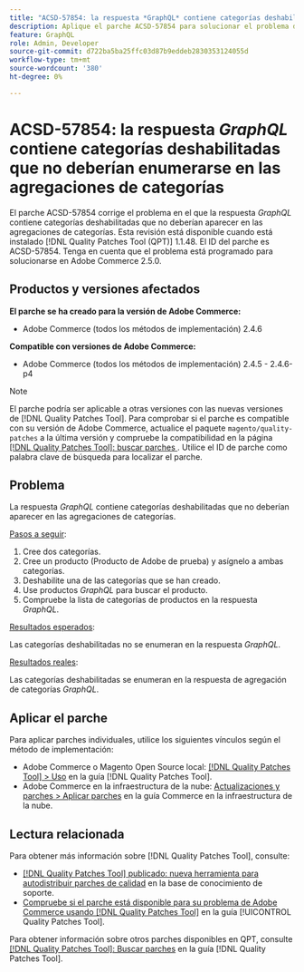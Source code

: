 ```yaml
---
title: "ACSD-57854: la respuesta *GraphQL* contiene categorías deshabilitadas que no deben enumerarse en las agregaciones de categorías"
description: Aplique el parche ACSD-57854 para solucionar el problema de Adobe Commerce donde la respuesta *GraphQL* contiene categorías desactivadas que no deberían aparecer en las agregaciones de categorías.
feature: GraphQL
role: Admin, Developer
source-git-commit: d722ba5ba25ffc03d87b9eddeb2830353124055d
workflow-type: tm+mt
source-wordcount: '380'
ht-degree: 0%

---
```


# ACSD-57854: la respuesta *GraphQL* contiene categorías deshabilitadas que no deberían enumerarse en las agregaciones de categorías

El parche ACSD-57854 corrige el problema en el que la respuesta *GraphQL* contiene categorías deshabilitadas que no deberían aparecer en las agregaciones de categorías. Esta revisión está disponible cuando está instalado [!DNL Quality Patches Tool (QPT)] 1.1.48. El ID del parche es ACSD-57854. Tenga en cuenta que el problema está programado para solucionarse en Adobe Commerce 2.5.0.

## Productos y versiones afectados

**El parche se ha creado para la versión de Adobe Commerce:**

* Adobe Commerce (todos los métodos de implementación) 2.4.6

**Compatible con versiones de Adobe Commerce:**

* Adobe Commerce (todos los métodos de implementación) 2.4.5 - 2.4.6-p4

>[!NOTE]
>
>El parche podría ser aplicable a otras versiones con las nuevas versiones de [!DNL Quality Patches Tool]. Para comprobar si el parche es compatible con su versión de Adobe Commerce, actualice el paquete `magento/quality-patches` a la última versión y compruebe la compatibilidad en la página [[!DNL Quality Patches Tool]: buscar parches ](https://experienceleague.adobe.com/tools/commerce-quality-patches/index.html). Utilice el ID de parche como palabra clave de búsqueda para localizar el parche.

## Problema

La respuesta *GraphQL* contiene categorías deshabilitadas que no deberían aparecer en las agregaciones de categorías.

<u>Pasos a seguir</u>:

1. Cree dos categorías.
1. Cree un producto (Producto de Adobe de prueba) y asígnelo a ambas categorías.
1. Deshabilite una de las categorías que se han creado.
1. Use productos *GraphQL* para buscar el producto.
1. Compruebe la lista de categorías de productos en la respuesta *GraphQL*.

<u>Resultados esperados</u>:

Las categorías deshabilitadas no se enumeran en la respuesta *GraphQL*.

<u>Resultados reales</u>:

Las categorías deshabilitadas se enumeran en la respuesta de agregación de categorías *GraphQL*.

## Aplicar el parche

Para aplicar parches individuales, utilice los siguientes vínculos según el método de implementación:

* Adobe Commerce o Magento Open Source local: [[!DNL Quality Patches Tool] > Uso](https://experienceleague.adobe.com/docs/commerce-operations/tools/quality-patches-tool/usage.html) en la guía [!DNL Quality Patches Tool].
* Adobe Commerce en la infraestructura de la nube: [Actualizaciones y parches > Aplicar parches](https://experienceleague.adobe.com/docs/commerce-cloud-service/user-guide/develop/upgrade/apply-patches.html) en la guía Commerce en la infraestructura de la nube.

## Lectura relacionada

Para obtener más información sobre [!DNL Quality Patches Tool], consulte:

* [[!DNL Quality Patches Tool] publicado: nueva herramienta para autodistribuir parches de calidad](https://experienceleague.adobe.com/en/docs/commerce-knowledge-base/kb/announcements/commerce-announcements/magento-quality-patches-released-new-tool-to-self-serve-quality-patches) en la base de conocimiento de soporte.
* [Compruebe si el parche está disponible para su problema de Adobe Commerce usando [!DNL Quality Patches Tool]](/help/tools/quality-patches-tool/patches-available-in-qpt/check-patch-for-magento-issue-with-magento-quality-patches.md) en la guía [!UICONTROL Quality Patches Tool].


Para obtener información sobre otros parches disponibles en QPT, consulte [[!DNL Quality Patches Tool]: Buscar parches](https://experienceleague.adobe.com/tools/commerce-quality-patches/index.html) en la guía [!DNL Quality Patches Tool].
